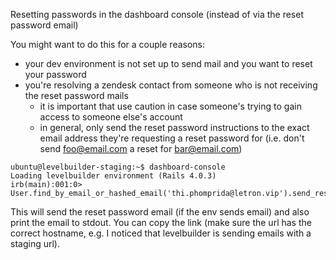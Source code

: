 Resetting passwords in the dashboard console (instead of via the reset password email)

You might want to do this for a couple reasons:

- your dev environment is not set up to send mail and you want to reset your password
- you're resolving a zendesk contact from someone who is not receiving the reset password mails
  - it is important that use caution in case someone's trying to gain access to someone else's account
  - in general, only send the reset password instructions to the exact email address they're requesting a reset password for (i.e. don't send foo@email.com a reset for bar@email.com)


````
ubuntu@levelbuilder-staging:~$ dashboard-console
Loading levelbuilder environment (Rails 4.0.3)
irb(main):001:0> User.find_by_email_or_hashed_email('thi.phomprida@letron.vip').send_reset_password_instructions('thi.phomprida@letron.vip')
````

This will send the reset password email (if the env sends email) and
also print the email to stdout. You can copy the link (make sure the
url has the correct hostname, e.g. I noticed that levelbuilder is
sending emails with a staging url).

